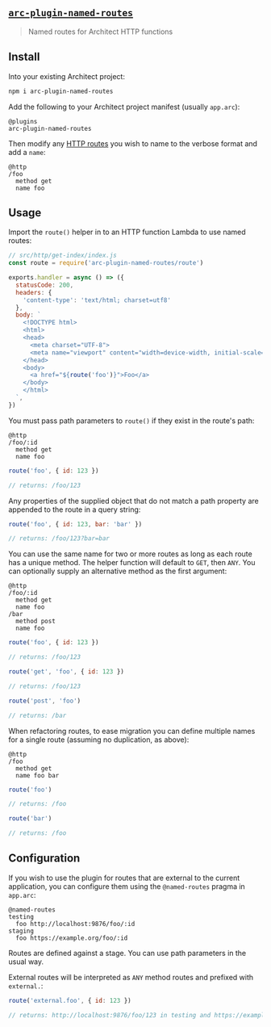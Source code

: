 ## [`arc-plugin-named-routes`](https://www.npmjs.com/package/arc-plugin-named-routes)

> Named routes for Architect HTTP functions

## Install

Into your existing Architect project:

```sh
npm i arc-plugin-named-routes
```

Add the following to your Architect project manifest (usually `app.arc`):

```arc
@plugins
arc-plugin-named-routes
```

Then modify any [HTTP routes](https://arc.codes/docs/en/reference/project-manifest/http) you wish to name to the verbose format and add a `name`:

```arc
@http
/foo
  method get
  name foo
```

## Usage

Import the `route()` helper in to an HTTP function Lambda to use named routes:

```js
// src/http/get-index/index.js
const route = require('arc-plugin-named-routes/route')

exports.handler = async () => ({
  statusCode: 200,
  headers: {
    'content-type': 'text/html; charset=utf8'
  },
  body: `
    <!DOCTYPE html>
    <html>
    <head>
      <meta charset="UTF-8">
      <meta name="viewport" content="width=device-width, initial-scale=1.0">
    </head>
    <body>
      <a href="${route('foo')}">Foo</a>
    </body>
    </html>
  `,
})
```

You must pass path parameters to `route()` if they exist in the route's path:

```arc
@http
/foo/:id
  method get
  name foo
```

```js
route('foo', { id: 123 })

// returns: /foo/123
```

Any properties of the supplied object that do not match a path property are appended to the route in a query string:

```js
route('foo', { id: 123, bar: 'bar' })

// returns: /foo/123?bar=bar
```

You can use the same name for two or more routes as long as each route has a unique method. The helper function will default to `GET`, then `ANY`. You can optionally supply an alternative method as the first argument:

```arc
@http
/foo/:id
  method get
  name foo
/bar
  method post
  name foo
```

```js
route('foo', { id: 123 })

// returns: /foo/123

route('get', 'foo', { id: 123 })

// returns: /foo/123

route('post', 'foo')

// returns: /bar
```

When refactoring routes, to ease migration you can define multiple names for a single route (assuming no duplication, as above):

```arc
@http
/foo
  method get
  name foo bar
```

```js
route('foo')

// returns: /foo

route('bar')

// returns: /foo
```

## Configuration

If you wish to use the plugin for routes that are external to the current application, you can configure them using the `@named-routes` pragma in `app.arc`:

```arc
@named-routes
testing
  foo http://localhost:9876/foo/:id
staging
  foo https://example.org/foo/:id
```

Routes are defined against a stage. You can use path parameters in the usual way.

External routes will be interpreted as `ANY` method routes and prefixed with `external.`:

```js
route('external.foo', { id: 123 })

// returns: http://localhost:9876/foo/123 in testing and https://example.org/foo/123 in staging
```
